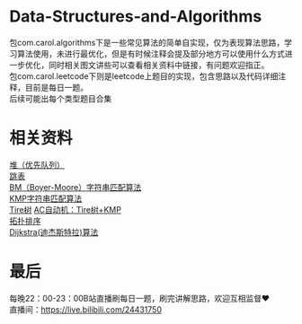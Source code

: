 # Data-Structures-and-Algorithms
包com.carol.algorithms下是一些常见算法的简单自实现，仅为表现算法思路，学习算法使用，未进行最优化，但是有时候注释会提及部分地方可以使用什么方式进一步优化，同时相关图文讲些可以查看相关资料中链接，有问题欢迎指正。  
包com.carol.leetcode下则是leetcode上题目的实现，包含思路以及代码详细注释，目前是每日一题。  
后续可能出每个类型题目合集  
# 相关资料
[堆（优先队列）](https://mp.weixin.qq.com/s?__biz=MzAwNTY2NTg4Nw==&mid=2247484185&idx=1&sn=c69f2e8abd27d0619399e0654cfb4d41&chksm=9b186629ac6fef3faa6794a64f86714ff96a4d4665675f25b307f052babfdb1ff43e5c8c7359&token=1824792687&lang=zh_CN#rd)  
[跳表](https://mp.weixin.qq.com/s?__biz=MzAwNTY2NTg4Nw==&mid=2247484216&idx=1&sn=839b475e8dca7b20753c616447673316&chksm=9b186608ac6fef1e22392defee3b9a64548d1ed125dee775aa62be9b414f2f028ad1eb966b01&token=1824792687&lang=zh_CN#rd)  
[BM（Boyer-Moore）字符串匹配算法](https://mp.weixin.qq.com/s?__biz=MzAwNTY2NTg4Nw==&mid=2247484228&idx=1&sn=172a4054cc3a62619c17b37e0dcfed62&chksm=9b186674ac6fef6239a7f20964c07eb8b4c5feb2d849513b185c5e62ad73c02fd2a16b789d8b&token=1824792687&lang=zh_CN#rd)  
[KMP字符串匹配算法](https://mp.weixin.qq.com/s?__biz=MzAwNTY2NTg4Nw==&mid=2247484252&idx=1&sn=8984bcff2b870eddb2c1bcb616950ba3&chksm=9b18666cac6fef7ae40fa7fc0bc529ea136a1052ccd4204a761aa95ee15c8c80c9ff42360e5b&token=1824792687&lang=zh_CN#rd)  
[Tire树](https://mp.weixin.qq.com/s?__biz=MzAwNTY2NTg4Nw==&mid=2247484269&idx=1&sn=5c6024038daa9bfb774a846ad57b2227&chksm=9b18665dac6fef4b09114d992f34ba0cb68ed23be0a31aace4197a22bbc283462fd07aa4b514&token=1824792687&lang=zh_CN#rd)
[AC自动机：Tire树+KMP](https://mp.weixin.qq.com/s?__biz=MzAwNTY2NTg4Nw==&mid=2247484276&idx=1&sn=3fc34700427c36600022475c4452375d&chksm=9b186644ac6fef52b1c901f6d5785b33d8e9e5d8ca728802ae4c4528b5267706b44f5442f445&token=1824792687&lang=zh_CN#rd)  
[拓扑排序](https://mp.weixin.qq.com/s?__biz=MzAwNTY2NTg4Nw==&mid=2247484292&idx=1&sn=16a6b129bf4387a076cb59b08c191a22&chksm=9b1866b4ac6fefa20163ee0d89149f27bbfcde7ec054fd7a0daaa883bc3dc9561dccf01f6f56&token=1824792687&lang=zh_CN#rd)  
[Dijkstra(迪杰斯特拉)算法](https://mp.weixin.qq.com/s?__biz=MzAwNTY2NTg4Nw==&mid=2247484299&idx=1&sn=ecefbccd3fb32c251bdc61dc636055b7&chksm=9b1866bbac6fefad0c7b636a053a89848775652299ec46d6b9b39e5a3fabb0598061321f9082&token=1824792687&lang=zh_CN#rd)
# 最后
每晚22：00-23：00B站直播刷每日一题，刷完讲解思路，欢迎互相监督♥️  
直播间：https://live.bilibili.com/24431750

